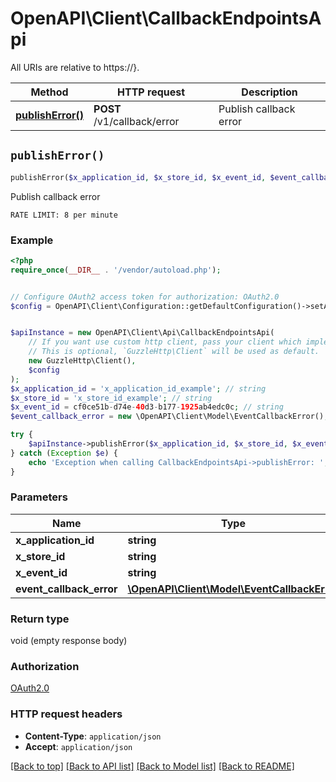 # OpenAPI\Client\CallbackEndpointsApi

All URIs are relative to https://}.

Method | HTTP request | Description
------------- | ------------- | -------------
[**publishError()**](CallbackEndpointsApi.md#publishError) | **POST** /v1/callback/error | Publish callback error


## `publishError()`

```php
publishError($x_application_id, $x_store_id, $x_event_id, $event_callback_error)
```

Publish callback error

`RATE LIMIT: 8 per minute`

### Example

```php
<?php
require_once(__DIR__ . '/vendor/autoload.php');


// Configure OAuth2 access token for authorization: OAuth2.0
$config = OpenAPI\Client\Configuration::getDefaultConfiguration()->setAccessToken('YOUR_ACCESS_TOKEN');


$apiInstance = new OpenAPI\Client\Api\CallbackEndpointsApi(
    // If you want use custom http client, pass your client which implements `GuzzleHttp\ClientInterface`.
    // This is optional, `GuzzleHttp\Client` will be used as default.
    new GuzzleHttp\Client(),
    $config
);
$x_application_id = 'x_application_id_example'; // string
$x_store_id = 'x_store_id_example'; // string
$x_event_id = cf0ce51b-d74e-40d3-b177-1925ab4edc0c; // string
$event_callback_error = new \OpenAPI\Client\Model\EventCallbackError(); // \OpenAPI\Client\Model\EventCallbackError

try {
    $apiInstance->publishError($x_application_id, $x_store_id, $x_event_id, $event_callback_error);
} catch (Exception $e) {
    echo 'Exception when calling CallbackEndpointsApi->publishError: ', $e->getMessage(), PHP_EOL;
}
```

### Parameters

Name | Type | Description  | Notes
------------- | ------------- | ------------- | -------------
 **x_application_id** | **string**|  |
 **x_store_id** | **string**|  |
 **x_event_id** | **string**|  |
 **event_callback_error** | [**\OpenAPI\Client\Model\EventCallbackError**](../Model/EventCallbackError.md)|  |

### Return type

void (empty response body)

### Authorization

[OAuth2.0](../../README.md#OAuth2.0)

### HTTP request headers

- **Content-Type**: `application/json`
- **Accept**: `application/json`

[[Back to top]](#) [[Back to API list]](../../README.md#endpoints)
[[Back to Model list]](../../README.md#models)
[[Back to README]](../../README.md)
